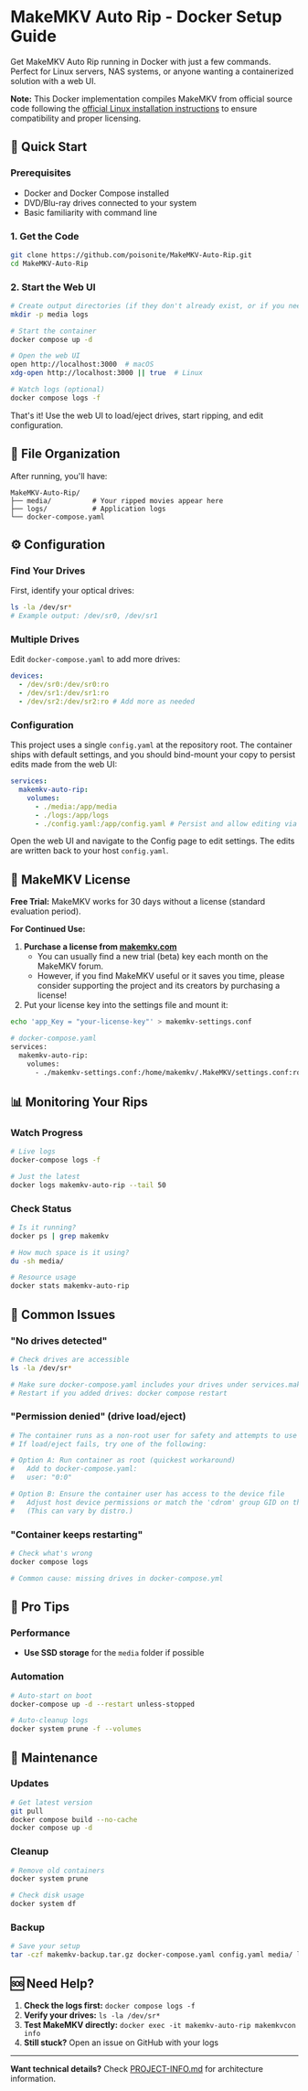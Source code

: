 # MakeMKV Auto Rip - Docker Setup Guide

Get MakeMKV Auto Rip running in Docker with just a few commands. Perfect for Linux servers, NAS systems, or anyone wanting a containerized solution with a web UI.

**Note:** This Docker implementation compiles MakeMKV from official source code following the [official Linux installation instructions](https://forum.makemkv.com/forum/viewtopic.php?f=3&t=224) to ensure compatibility and proper licensing.

## 🚀 Quick Start

### Prerequisites

- Docker and Docker Compose installed
- DVD/Blu-ray drives connected to your system
- Basic familiarity with command line

### 1. Get the Code

```bash
git clone https://github.com/poisonite/MakeMKV-Auto-Rip.git
cd MakeMKV-Auto-Rip
```

### 2. Start the Web UI

```bash
# Create output directories (if they don't already exist, or if you need custom destination locations)
mkdir -p media logs

# Start the container
docker compose up -d

# Open the web UI
open http://localhost:3000  # macOS
xdg-open http://localhost:3000 || true  # Linux

# Watch logs (optional)
docker compose logs -f
```

That's it! Use the web UI to load/eject drives, start ripping, and edit configuration.

## 📁 File Organization

After running, you'll have:

```
MakeMKV-Auto-Rip/
├── media/          # Your ripped movies appear here
├── logs/           # Application logs
└── docker-compose.yaml
```

## ⚙️ Configuration

### Find Your Drives

First, identify your optical drives:

```bash
ls -la /dev/sr*
# Example output: /dev/sr0, /dev/sr1
```

### Multiple Drives

Edit `docker-compose.yaml` to add more drives:

```yaml
devices:
  - /dev/sr0:/dev/sr0:ro
  - /dev/sr1:/dev/sr1:ro
  - /dev/sr2:/dev/sr2:ro # Add more as needed
```

### Configuration

This project uses a single `config.yaml` at the repository root. The container ships with default settings, and you should bind-mount your copy to persist edits made from the web UI:

```yaml
services:
  makemkv-auto-rip:
    volumes:
      - ./media:/app/media
      - ./logs:/app/logs
      - ./config.yaml:/app/config.yaml # Persist and allow editing via web UI
```

Open the web UI and navigate to the Config page to edit settings. The edits are written back to your host `config.yaml`.

## 🔑 MakeMKV License

**Free Trial:** MakeMKV works for 30 days without a license (standard evaluation period).

**For Continued Use:**

1. **Purchase a license from [makemkv.com](https://makemkv.com/buy/)**
   - You can usually find a new trial (beta) key each month on the MakeMKV forum.
   - However, if you find MakeMKV useful or it saves you time, please consider supporting the project and its creators by purchasing a license!
2. Put your license key into the settings file and mount it:

```bash
echo 'app_Key = "your-license-key"' > makemkv-settings.conf

# docker-compose.yaml
services:
  makemkv-auto-rip:
    volumes:
      - ./makemkv-settings.conf:/home/makemkv/.MakeMKV/settings.conf:ro
```

## 📊 Monitoring Your Rips

### Watch Progress

```bash
# Live logs
docker-compose logs -f

# Just the latest
docker logs makemkv-auto-rip --tail 50
```

### Check Status

```bash
# Is it running?
docker ps | grep makemkv

# How much space is it using?
du -sh media/

# Resource usage
docker stats makemkv-auto-rip
```

## 🔧 Common Issues

### "No drives detected"

```bash
# Check drives are accessible
ls -la /dev/sr*

# Make sure docker-compose.yaml includes your drives under services.makemkv-auto-rip.devices
# Restart if you added drives: docker compose restart
```

### "Permission denied" (drive load/eject)

```bash
# The container runs as a non-root user for safety and attempts to use the cdrom group.
# If load/eject fails, try one of the following:

# Option A: Run container as root (quickest workaround)
#   Add to docker-compose.yaml:
#   user: "0:0"

# Option B: Ensure the container user has access to the device file
#   Adjust host device permissions or match the 'cdrom' group GID on the host and container.
#   (This can vary by distro.)
```

### "Container keeps restarting"

```bash
# Check what's wrong
docker compose logs

# Common cause: missing drives in docker-compose.yml
```

## 🎯 Pro Tips

### Performance

- **Use SSD storage** for the `media` folder if possible

### Automation

```bash
# Auto-start on boot
docker-compose up -d --restart unless-stopped

# Auto-cleanup logs
docker system prune -f --volumes
```

## 🔄 Maintenance

### Updates

```bash
# Get latest version
git pull
docker compose build --no-cache
docker compose up -d
```

### Cleanup

```bash
# Remove old containers
docker system prune

# Check disk usage
docker system df
```

### Backup

```bash
# Save your setup
tar -czf makemkv-backup.tar.gz docker-compose.yaml config.yaml media/ logs/
```

## 🆘 Need Help?

1. **Check the logs first:** `docker compose logs -f`
2. **Verify your drives:** `ls -la /dev/sr*`
3. **Test MakeMKV directly:** `docker exec -it makemkv-auto-rip makemkvcon info`
4. **Still stuck?** Open an issue on GitHub with your logs

---

**Want technical details?** Check [PROJECT-INFO.md](PROJECT-INFO.md) for architecture information.
